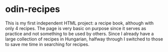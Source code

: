# odin-recipes
This is my first independent HTML project: a recipe book, although with only 4 recipes.
The page is very basic on purpose since it serves as practice and not something to be used by others.
Since I already have a large collection of recipes in Hungarian, halfway through I switched to those to save me time in searching for recipes.
